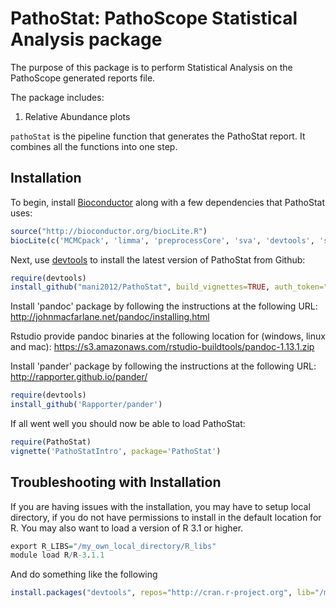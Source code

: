 PathoStat: PathoScope Statistical Analysis package
==================================================

The purpose of this package is to perform Statistical Analysis on the PathoScope generated reports file.

The package includes:

1. Relative Abundance plots

`pathoStat` is the pipeline function that generates the PathoStat report. It combines all the functions into one step.

## Installation

To begin, install [Bioconductor](http://www.bioconductor.org/) along with a
few dependencies that PathoStat uses:

```r
source("http://bioconductor.org/biocLite.R")
biocLite(c('MCMCpack', 'limma', 'preprocessCore', 'sva', 'devtools', 'stringi', 'corpcor', 'matrixStats', 'shiny', 'ggvis', 'd3heatmap', 'reshape2', 'scales'))
```

Next, use [devtools](https://github.com/hadley/devtools) to install the latest
version of PathoStat from Github:
```r
require(devtools)
install_github("mani2012/PathoStat", build_vignettes=TRUE, auth_token="dadf36cdaef71a2f761f193862a8f6f3f36e3966")
```

Install 'pandoc' package by following the instructions at the following URL:
http://johnmacfarlane.net/pandoc/installing.html

Rstudio provide pandoc binaries at the following location for (windows, linux and mac):
https://s3.amazonaws.com/rstudio-buildtools/pandoc-1.13.1.zip 

Install 'pander' package by following the instructions at the following URL:
http://rapporter.github.io/pander/

```r
require(devtools)
install_github('Rapporter/pander')
```

If all went well you should now be able to load PathoStat:
```r
require(PathoStat)
vignette('PathoStatIntro', package='PathoStat')
```

## Troubleshooting with Installation

If you are having issues with the installation, you may have to setup local directory, if you do not have permissions to install in the default location for R. You may also want to load a version of R 3.1 or higher.
```r
export R_LIBS="/my_own_local_directory/R_libs"
module load R/R-3.1.1
```

And do something like the following
```r
install.packages("devtools", repos="http://cran.r-project.org", lib="/my_own_local_directory/R_libs")
```
